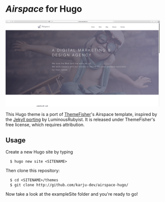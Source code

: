 # _Airspace_ for Hugo
![screenshot](screenshots/home.png "Home of the website")

This Hugo theme is a port of [ThemeFisher](http://themefisher.com)'s Airspace template, inspired by the [Jekyll porting](https://raw.githubusercontent.com/luminousrubyist/airspace-jekyll/) by LuminousRubyist. It is released under ThemeFisher's free license, which requires attribution.

## Usage
Create a new Hugo site by typing

```
  $ hugo new site <SITENAME>
```

Then clone this repository:

```
  $ cd <SITENAME>/themes
  $ git clone http://github.com/karju-dev/airspace-hugo/
```

Now take a look at the exampleSite folder and you're ready to go! 